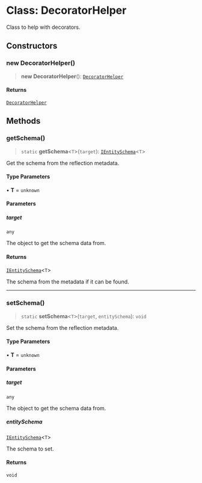 # Class: DecoratorHelper

Class to help with decorators.

## Constructors

### new DecoratorHelper()

> **new DecoratorHelper**(): [`DecoratorHelper`](DecoratorHelper.md)

#### Returns

[`DecoratorHelper`](DecoratorHelper.md)

## Methods

### getSchema()

> `static` **getSchema**\<`T`\>(`target`): [`IEntitySchema`](../interfaces/IEntitySchema.md)\<`T`\>

Get the schema from the reflection metadata.

#### Type Parameters

• **T** = `unknown`

#### Parameters

##### target

`any`

The object to get the schema data from.

#### Returns

[`IEntitySchema`](../interfaces/IEntitySchema.md)\<`T`\>

The schema from the metadata if it can be found.

***

### setSchema()

> `static` **setSchema**\<`T`\>(`target`, `entitySchema`): `void`

Set the schema from the reflection metadata.

#### Type Parameters

• **T** = `unknown`

#### Parameters

##### target

`any`

The object to get the schema data from.

##### entitySchema

[`IEntitySchema`](../interfaces/IEntitySchema.md)\<`T`\>

The schema to set.

#### Returns

`void`
